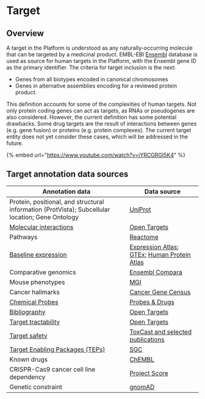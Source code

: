 # Target

## Overview

A target in the Platform is understood as any naturally-occurring molecule that can be targeted by a medicinal product. EMBL-EBI [Ensembl](https://www.ensembl.org) database is used as source for human targets in the Platform, with the Ensembl gene ID as the primary identifier. The criteria for target inclusion is the next:

* Genes from all biotypes encoded in canonical chromosomes
* Genes in alternative assemblies encoding for a reviewed protein product.

This definition accounts for some of the complexities of human targets. Not only protein coding genes can act as targets, as RNAs or pseudogenes are also considered. However, the current definition has some potential drawbacks. Some drug targets are the result of interactions between genes (e.g. gene fusion) or proteins (e.g. protein complexes). The current target entity does not yet consider these cases, which will be addressed in the future.

{% embed url="https://www.youtube.com/watch?v=iYRCGRGI5K4" %}

## Target annotation data sources

| Annotation data                                                                                  | Data source                                                                                                                                                       |
| ------------------------------------------------------------------------------------------------ | ----------------------------------------------------------------------------------------------------------------------------------------------------------------- |
| Protein, positional, and structural information (ProtVista); Subcellular location; Gene Ontology | [UniProt](https://www.uniprot.org)                                                                                                                                |
| [Molecular interactions](molecular-interactions.md)                                              | [Open Targets](molecular-interactions.md)                                                                                                                         |
| Pathways                                                                                         | [Reactome](https://reactome.org)                                                                                                                                  |
| [Baseline expression](baseline-expression.md)                                                    | [Expression Atlas](https://www.ebi.ac.uk/gxa/home); [GTEx](https://www.gtexportal.org/home/documentationPage); [Human Protein Atlas](http://www.proteinatlas.org) |
| Comparative genomics                                                                             | [Ensembl Compara](https://www.ensembl.org/info/docs/api/compara/index.html)                                                                                       |
| Mouse phenotypes                                                                                 | [MGI](http://www.informatics.jax.org/phenotypes.shtml)                                                                                                            |
| Cancer hallmarks                                                                                 | [Cancer Gene Census](https://cancer.sanger.ac.uk/census)                                                                                                          |
| [Chemical Probes](chemical-probes-and-teps.md)                                                   | [Probes & Drugs](https://www.probes-drugs.org)                                                                                                                    |
| [Bibliography](../bibliography.md)                                                               | [Open Targets](../bibliography.md)                                                                                                                                |
| [Target tractability](tractability.md)                                                           | [Open Targets](tractability.md)                                                                                                                                   |
| [Target safety](safety.md)                                                                       | [ToxCast and selected publications](safety.md)                                                                                                                    |
| [Target Enabling Packages (TEPs)](chemical-probes-and-teps.md)                                   | [SGC](https://www.thesgc.org/tep)                                                                                                                                 |
| Known drugs                                                                                      | [ChEMBL](https://www.ebi.ac.uk/chembl/)                                                                                                                           |
| CRISPR-Cas9 cancer cell line dependency                                                          | [Project Score](https://score.depmap.sanger.ac.uk)                                                                                                                |
| Genetic constraint                                                                               | [gnomAD](https://gnomad.broadinstitute.org)                                                                                                                       |
